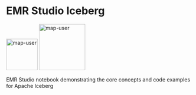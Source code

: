 # EMR Studio Iceberg

<img width="85" alt="map-user" src="https://img.shields.io/badge/views-339-green"> <img width="125" alt="map-user" src="https://img.shields.io/badge/unique visits-138-green">

EMR Studio notebook demonstrating the core concepts and code examples for Apache Iceberg

